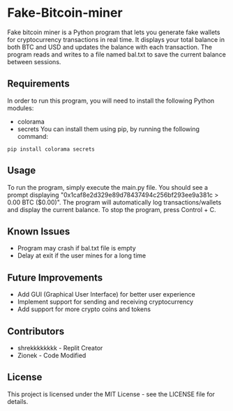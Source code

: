 # Fake-Bitcoin-miner
Fake bitcoin miner is a Python program that lets you generate fake wallets for cryptocurrency transactions in real time. It displays your total balance in both BTC and USD and updates the balance with each transaction. The program reads and writes to a file named bal.txt to save the current balance between sessions.

## Requirements
In order to run this program, you will need to install the following Python modules:

- colorama
- secrets
You can install them using pip, by running the following command:

```pip install colorama secrets```

## Usage
To run the program, simply execute the main.py file. You should see a prompt displaying "0x1caf8e2d329e89d78437494c256bf293ee9a381c > 0.00 BTC ($0.00)". The program will automatically log transactions/wallets and display the current balance. To stop the program, press Control + C.

## Known Issues
- Program may crash if bal.txt file is empty
- Delay at exit if the user mines for a long time
## Future Improvements
- Add GUI (Graphical User Interface) for better user experience
- Implement support for sending and receiving cryptocurrency
- Add support for more crypto coins and tokens
## Contributors
- shrekkkkkkkk - Replit Creator
- Zionek - Code Modified
## License
This project is licensed under the MIT License - see the LICENSE file for details.
